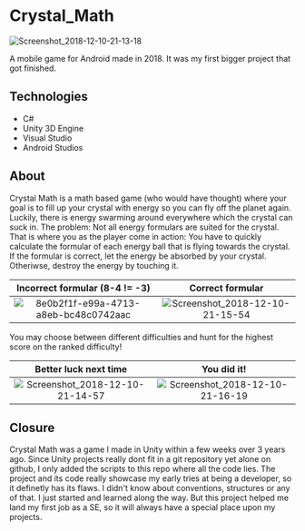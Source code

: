 # Crystal_Math

![Screenshot_2018-12-10-21-13-18](https://user-images.githubusercontent.com/49918134/139577809-2c25965c-284b-4dd7-80dc-32cf9cce76af.png)

A mobile game for Android made in 2018. It was my first bigger project that got finished.

## Technologies
* C#
* Unity 3D Engine
* Visual Studio
* Android Studios

## About

Crystal Math is a math based game (who would have thought) where your goal is to fill up your crystal with energy so you can fly off the planet again. Luckily, there is energy swarming around everywhere which the crystal can suck in. The problem: Not all energy formulars are suited for the crystal. That is where you as the player come in action: You have to quickly calculate the formular of each energy ball that is flying towards the crystal. If the formular is correct, let the energy be absorbed by your crystal. Otheriwse, destroy the energy by touching it.

Incorrect formular (8-4 != -3)| Correct formular
:----------------------------:|:----------------------------:
![8e0b2f1f-e99a-4713-a8eb-bc48c0742aac](https://user-images.githubusercontent.com/49918134/139578084-87a80394-b4ca-44d5-8dce-bfa7365eff13.jpg)  |  ![Screenshot_2018-12-10-21-15-54](https://user-images.githubusercontent.com/49918134/139577989-22caafdc-6c12-456f-ade4-1fb5c3b2197d.png)

You may choose between different difficulties and hunt for the highest score on the ranked difficulty!

Better luck next time        | You did it!
:---------------------------:|:---------------------------:
![Screenshot_2018-12-10-21-14-57](https://user-images.githubusercontent.com/49918134/139578150-34be62a3-e9bd-4c1f-8dd7-457f043ffa24.png)  |  ![Screenshot_2018-12-10-21-16-19](https://user-images.githubusercontent.com/49918134/139578148-de00066a-81f1-4e5e-b94f-cf874de344b1.png)

## Closure

Crystal Math was a game I made in Unity within a few weeks over 3 years ago. Since Unity projects really dont fit in a git repository yet alone on github, I only added the scripts to this repo where all the code lies. The project and its code really showcase my early tries at being a developer, so it definetly has its flaws. I didn't know about conventions, structures or any of that. I just started and learned along the way. But this project helped me land my first job as a SE, so it will always have a special place upon my projects.
